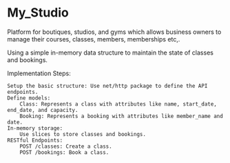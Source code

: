 # My_Studio
Platform for boutiques, studios, and gyms which allows business owners to manage their courses, classes, members, memberships etc,.


Using a simple in-memory data structure to maintain the state of classes and bookings.

Implementation Steps:

    Setup the basic structure: Use net/http package to define the API endpoints.
    Define models:
        Class: Represents a class with attributes like name, start_date, end_date, and capacity.
        Booking: Represents a booking with attributes like member_name and date.
    In-memory storage:
        Use slices to store classes and bookings.
    RESTful Endpoints:
        POST /classes: Create a class.
        POST /bookings: Book a class.
